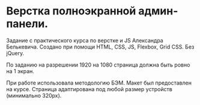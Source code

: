 # Верстка полноэкранной админ-панели.
Задание с практического курса по верстке и JS Александра Белькевича. Создано при помощи HTML, CSS, JS, Flexbox, Grid CSS. Без jQuery.

По заданию на разрешении 1920 на 1080 страница должна быть ровно на 1 экран. 

При работе использовала методологию БЭМ. Макет был предоставлен на курсе. Страница адаптирована под любой размер устройств (минимально 320px).

